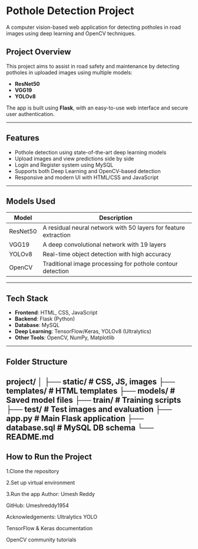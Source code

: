 # Pothole Detection Project

A computer vision-based web application for detecting potholes in road images using deep learning and OpenCV techniques.

##  Project Overview

This project aims to assist in road safety and maintenance by detecting potholes in uploaded images using multiple models:
- **ResNet50**
- **VGG19**
- **YOLOv8**

The app is built using **Flask**, with an easy-to-use web interface and secure user authentication.

---

## Features

-  Pothole detection using state-of-the-art deep learning models
-  Upload images and view predictions side by side
-  Login and Register system using MySQL
-  Supports both Deep Learning and OpenCV-based detection
-  Responsive and modern UI with HTML/CSS and JavaScript

---

##  Models Used

| Model     | Description |
|-----------|-------------|
| ResNet50  | A residual neural network with 50 layers for feature extraction |
| VGG19     | A deep convolutional network with 19 layers |
| YOLOv8    | Real-time object detection with high accuracy |
| OpenCV    | Traditional image processing for pothole contour detection |

---

##  Tech Stack

- **Frontend**: HTML, CSS, JavaScript
- **Backend**: Flask (Python)
- **Database**: MySQL
- **Deep Learning**: TensorFlow/Keras, YOLOv8 (Ultralytics)
- **Other Tools**: OpenCV, NumPy, Matplotlib

---

##  Folder Structure
project/
│
├── static/ # CSS, JS, images
├── templates/ # HTML templates
├── models/ # Saved model files
├── train/ # Training scripts
├── test/ # Test images and evaluation
├── app.py # Main Flask application
├── database.sql # MySQL DB schema
└── README.md
---

##  How to Run the Project

1.Clone the repository
   
2.Set up virtual environment

3.Run the app
Author:
Umesh Reddy

GitHub: Umeshreddy1954

Acknowledgements:
Ultralytics YOLO

TensorFlow & Keras documentation

OpenCV community tutorials
